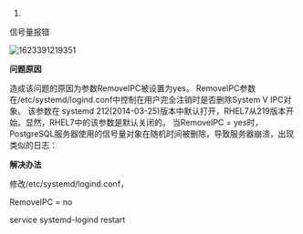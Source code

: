 1.

信号量报错

![1623391219351](C:%5CUsers%5CAdministrator%5CAppData%5CRoaming%5CTypora%5Ctypora-user-images%5C1623391219351.png)



**问题原因**

造成该问题的原因为参数RemoveIPC被设置为yes。
RemoveIPC参数在/etc/systemd/logind.conf中控制在用户完全注销时是否删除System V IPC对象。
该参数在 systemd 212(2014-03-25)版本中默认打开，RHEL7从219版本开始。显然，RHEL7中的该参数是默认关闭的。
当RemoveIPC = yes时，PostgreSQL服务器使用的信号量对象在随机时间被删除，导致服务器崩溃，出现类似的日志：



**解决办法**

修改/etc/systemd/logind.conf，

RemoveIPC = no

service systemd-logind restart

